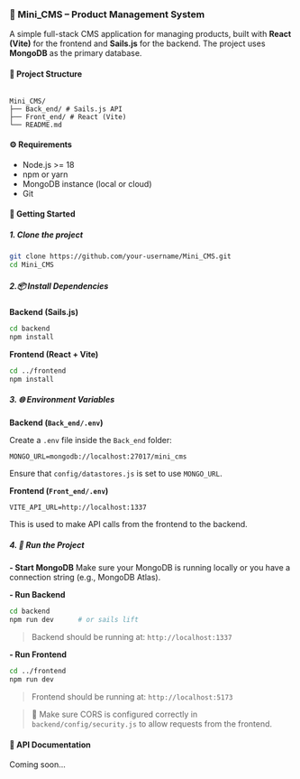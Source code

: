 ### 🧩 Mini_CMS – Product Management System

A simple full-stack CMS application for managing products, built with **React (Vite)** for the frontend and **Sails.js** for the backend. The project uses **MongoDB** as the primary database.

#### 📂 Project Structure

```

Mini_CMS/
├── Back_end/ # Sails.js API
├── Front_end/ # React (Vite)
└── README.md

```

#### ⚙️ Requirements

- Node.js >= 18
- npm or yarn
- MongoDB instance (local or cloud)
- Git

#### 🚀 Getting Started

##### 1. Clone the project

```bash
git clone https://github.com/your-username/Mini_CMS.git
cd Mini_CMS
```

##### 2.📦 Install Dependencies

**Backend (Sails.js)**

```bash
cd backend
npm install
```

**Frontend (React + Vite)**

```bash
cd ../frontend
npm install
```

##### 3. 🌐 Environment Variables

**Backend (`Back_end/.env`)**

Create a `.env` file inside the `Back_end` folder:

```env
MONGO_URL=mongodb://localhost:27017/mini_cms
```

Ensure that `config/datastores.js` is set to use `MONGO_URL`.

**Frontend (`Front_end/.env`)**

```env
VITE_API_URL=http://localhost:1337
```

This is used to make API calls from the frontend to the backend.

##### 4. 🏃 Run the Project

**- Start MongoDB**
Make sure your MongoDB is running locally or you have a connection string (e.g., MongoDB Atlas).

**- Run Backend**

```bash
cd backend
npm run dev      # or sails lift
```

> Backend should be running at: `http://localhost:1337`

**- Run Frontend**

```bash
cd ../frontend
npm run dev
```

> Frontend should be running at: `http://localhost:5173`

> 🔧 Make sure CORS is configured correctly in `backend/config/security.js` to allow requests from the frontend.

#### 📄 API Documentation

Coming soon...
